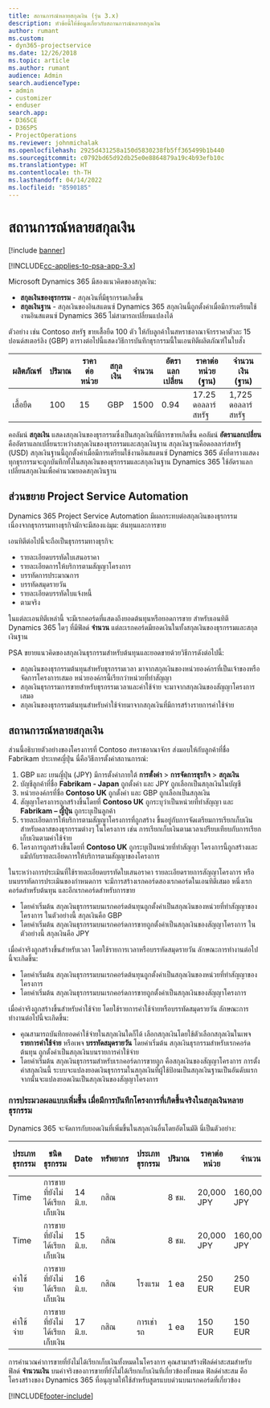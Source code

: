 ```yaml
---
title: สถานการณ์หลายสกุลเงิน (รุ่น 3.x)
description: หัวข้อนี้ให้ข้อมูลเกี่ยวกับสถานการณ์หลายสกุลเงิน
author: rumant
ms.custom:
- dyn365-projectservice
ms.date: 12/26/2018
ms.topic: article
ms.author: rumant
audience: Admin
search.audienceType:
- admin
- customizer
- enduser
search.app:
- D365CE
- D365PS
- ProjectOperations
ms.reviewer: johnmichalak
ms.openlocfilehash: 2925d431258a150d5830238fb5ff365499b1b440
ms.sourcegitcommit: c0792bd65d92db25e0e8864879a19c4b93efb10c
ms.translationtype: HT
ms.contentlocale: th-TH
ms.lasthandoff: 04/14/2022
ms.locfileid: "8590185"
---
```

# <a name="multiple-currency-scenarios"></a>สถานการณ์หลายสกุลเงิน

[!include [banner](../includes/psa-now-project-operations.md)]

[!INCLUDE[cc-applies-to-psa-app-3.x](../includes/cc-applies-to-psa-app-3x.md)]

Microsoft Dynamics 365 มีสองแนวคิดของสกุลเงิน:

- **สกุลเงินของธุรกรรม** - สกุลเงินที่มีธุรกรรมเกิดขึ้น 
- **สกุลเงินฐาน** - สกุลเงินของอินสแตนซ์ Dynamics 365 สกุลเงินนี้ถูกตั้งค่าเมื่อมีการเตรียมใช้งานอินสแตนซ์ Dynamics 365 ไม่สามารถเปลี่ยนแปลงได้

ตัวอย่าง เช่น Contoso สหรัฐ ขายเสื้อยืด 100 ตัว ให้กับลูกค้าในสหราชอาณาจักรราคาตัวละ 15 ปอนด์สเตอร์ลิง (GBP) ตารางต่อไปนี้แสดงวิธีการบันทึกธุรกรรมนี้ในเอนทิตีผลิตภัณฑ์ในใบสั่ง

| ผลิตภัณฑ์ | ปริมาณ | ราคาต่อหน่วย | สกุลเงิน | จำนวน | อัตราแลกเปลี่ยน | ราคาต่อหน่วย (ฐาน)| จำนวนเงิน (ฐาน)|
|---------|----------|----------------|----------|--------|---------------|----------------------|--------------|
| เสื้อยืด | 100      | 15             | GBP      | 1500   | 0.94          | 17.25 ดอลลาร์สหรัฐ               | 1,725 ดอลลาร์สหรัฐ       |

คอลัมน์ **สกุลเงิน** แสดงสกุลเงินของธุรกรรมซึ่งเป็นสกุลเงินที่มีการขายเกิดขึ้น คอลัมน์ **อัตราแลกเปลี่ยน** คืออัตราแลกเปลี่ยนระหว่างสกุลเงินของธุรกรรมและสกุลเงินฐาน สกุลเงินฐานคือดอลลาร์สหรัฐ (USD) สกุลเงินฐานนี้ถูกตั้งค่าเมื่อมีการเตรียมใช้งานอินสแตนซ์ Dynamics 365
ดังที่ตารางแสดง ทุกธุรกรรมจะถูกบันทึกทั้งในสกุลเงินของธุรกรรมและสกุลเงินฐาน Dynamics 365 ใช้อัตราแลกเปลี่ยนสกุลเงินเพื่อคำนวณยอดสกุลเงินฐาน

## <a name="project-service-automation-extensions"></a>ส่วนขยาย Project Service Automation

Dynamics 365 Project Service Automation มีผลกระทบต่อสกุลเงินของธุรกรรม เนื่องจากธุรกรรมทางธุรกิจมักจะมีสองแง่มุม: ต้นทุนและการขาย

เอนทิตีต่อไปนี้จะถือเป็นธุรกรรมทางธุรกิจ:

- รายละเอียดบรรทัดใบเสนอราคา
- รายละเอียดการให้บริการตามสัญญาโครงการ
- บรรทัดการประมาณการ
- บรรทัดสมุดรายวัน
- รายละเอียดบรรทัดใบแจ้งหนี้
- ตามจริง

ในแต่ละเอนทิตีเหล่านี้ จะมีเรกคอร์ดที่แสดงถึงยอดต้นทุนหรือยอดการขาย สำหรับเอนทิตี Dynamics 365 ใดๆ ที่มีฟิลด์ **จำนวน** แต่ละเรกคอร์ดมียอดเงินในทั้งสกุลเงินของธุรกรรมและสกุลเงินฐาน 

PSA ขยายแนวคิดของสกุลเงินธุรกรรมสำหรับต้นทุนและยอดขายด้วยวิธีการดังต่อไปนี้:

- สกุลเงินของธุรกรรมต้นทุนสำหรับธุรกรรมเวลา มาจากสกุลเงินของหน่วยองค์กรที่เป็นเจ้าของหรือจัดการโครงการเสมอ หน่วยองค์กรนี้เรียกว่าหน่วยที่ทำสัญญา
- สกุลเงินธุรกรรมการขายสำหรับธุรกรรมเวลาและค่าใช้จ่าย จะมาจากสกุลเงินของสัญญาโครงการเสมอ
- สกุลเงินของธุรกรรมต้นทุนสำหรับค่าใช้จ่ายมาจากสกุลเงินที่มีการสร้างรายการค่าใช้จ่าย

## <a name="multiple-currency-scenario"></a>สถานการณ์หลายสกุลเงิน

ส่วนนี้อธิบายตัวอย่างของโครงการที่ Contoso สหราชอาณาจักร ส่งมอบให้กับลูกค้าที่ชื่อ Fabrikam ประเทศญี่ปุ่น นี่คือวิธีการตั้งค่าสถานการณ์:

1. GBP และ เยนญี่ปุ่น (JPY) มีการตั้งค่าภายใต้ **การตั้งค่า** \> **การจัดการธุรกิจ** \> **สกุลเงิน** 
2. บัญชีลูกค้าที่ชื่อ **Fabrikam - Japan** ถูกตั้งค่า และ JPY ถูกเลือกเป็นสกุลเงินในบัญชี
3. หน่วยองค์กรที่ชื่อ **Contoso UK** ถูกตั้งค่า และ GBP ถูกเลือกเป็นสกุลเงิน
4. สัญญาโครงการถูกสร้างขึ้นโดยที่ **Contoso UK** ถูกระบุว่าเป็นหน่วยที่ทำสัญญา และ **Fabrikam – ญี่ปุ่น** ถูกระบุเป็นลูกค้า
5. รายละเอียดการให้บริการตามสัญญาโครงการที่ถูกสร้าง ขึ้นอยู่กับการจัดเตรียมการเรียกเก็บเงิน สำหรับคลาสของธุรกรรมต่างๆ ในโครงการ เช่น การเรียกเก็บเงินตามเวลาเปรียบเทียบกับการเรียกเก็บเงินตามค่าใช้จ่าย
6. โครงการถูกสร้างขึ้นโดยที่ **Contoso UK** ถูกระบุเป็นหน่วยที่ทำสัญญา โครงการนี้ถูกสร้างและแม็ปกับรายละเอียดการให้บริการตามสัญญาของโครงการ


ในระหว่างการประเมินที่ใช้รายละเอียดบรรทัดใบเสนอราคา รายละเอียดรายการสัญญาโครงการ หรือบนบรรทัดการประเมินของกำหนดการ จะมีการสร้างเรกคอร์ดสองเรกคอร์ดในเอนทิตีเสมอ หนึ่งเรกคอร์ดสำหรับต้นทุน และอีกเรกคอร์ดสำหรับการขาย

- โดยค่าเริ่มต้น สกุลเงินธุรกรรมบนเรกคอร์ดต้นทุนถูกตั้งค่าเป็นสกุลเงินของหน่วยที่ทำสัญญาของโครงการ ในตัวอย่างนี้ สกุลเงินคือ GBP
- โดยค่าเริ่มต้น สกุลเงินธุรกรรมบนเรกคอร์ดการขายถูกตั้งค่าเป็นสกุลเงินของสัญญาโครงการ ในตัวอย่างนี้ สกุลเงินคือ JPY

เมื่อค่าจริงถูกสร้างขึ้นสำหรับเวลา โดยใช้รายการเวลาหรือบรรทัดสมุดรายวัน ลักษณะการทำงานต่อไปนี้จะเกิดขึ้น:

- โดยค่าเริ่มต้น สกุลเงินธุรกรรมบนเรกคอร์ดต้นทุนถูกตั้งค่าเป็นสกุลเงินของหน่วยที่ทำสัญญาของโครงการ
- โดยค่าเริ่มต้น สกุลเงินธุรกรรมบนเรกคอร์ดการขายถูกตั้งค่าเป็นสกุลเงินของสัญญาโครงการ

เมื่อค่าจริงถูกสร้างขึ้นสำหรับค่าใช้จ่าย โดยใช้รายการค่าใช้จ่ายหรือบรรทัดสมุดรายวัน ลักษณะการทำงานต่อไปนี้จะเกิดขึ้น:

- คุณสามารถบันทึกยอดค่าใช้จ่ายในสกุลเงินใดก็ได้ เลือกสกุลเงินโดยใช้ตัวเลือกสกุลเงินในเพจ **รายการค่าใช้จ่าย** หรือเพจ **บรรทัดสมุดรายวัน** โดยค่าเริ่มต้น สกุลเงินธุรกรรมสำหรับเรกคอร์ดต้นทุน ถูกตั้งค่าเป็นสกุลเงินบนรายการค่าใช้จ่าย 
- โดยค่าเริ่มต้น สกุลเงินธุรกรรมสำหรับเรกคอร์ดการขายถูก คือสกุลเงินของสัญญาโครงการ การตั้งค่าสกุลเงินนี้ ระบบจะแปลงยอดเงินธุรกรรมในสกุลเงินที่ผู้ใช้ป้อนเป็นสกุลเงินฐานเป็นอันดับแรก จากนั้นจะแปลงยอดเงินเป็นสกุลเงินของสัญญาโครงการ 

### <a name="computing-roll-ups-when-project-actuals-are-recorded-in-multiple-transaction-currencies"></a>การประมวลผลแบบเพิ่มขึ้น เมื่อมีการบันทึกโครงการที่เกิดขึ้นจริงในสกุลเงินหลายธุรกรรม

Dynamics 365 จะจัดการกับยอดเงินที่เพิ่มขึ้นในสกุลเงินอื่นโดยอัตโนมัติ นี่เป็นตัวอย่าง:

| ประเภทธุรกรรม | ชนิดธุรกรรม| Date   | ทรัพยากร | ประเภทธุรกรรม | ปริมาณ | ราคาต่อหน่วย | จำนวน      | อัตราแลกเปลี่ยน | จำนวนยอดเงินในฐาน |
|-------------------|------------------|--------|----------|----------------------|----------|--------------|-------------|---------------|----------------|
| Time              | การขายที่ยังไม่ได้เรียกเก็บเงิน   | 14 มิ.ย. | กสิณ  |                      | 8 ชม.    | 20,000 JPY    | 160,000 JPY | 123           | 1,300.81 USD    |
| Time              | การขายที่ยังไม่ได้เรียกเก็บเงิน   | 15 มิ.ย. | กสิณ  |                      | 8 ชม.    | 20,000 JPY    | 160,000 JPY | 123           | 1,300.81 USD    |
| ค่าใช้จ่าย           | การขายที่ยังไม่ได้เรียกเก็บเงิน   | 16 มิ.ย. | กสิณ  | โรงแรม                | 1 ea     | 250 EUR      | 250 EUR     | 0.94          | 265.95 USD     |
| ค่าใช้จ่าย           | การขายที่ยังไม่ได้เรียกเก็บเงิน   | 17 มิ.ย. | กสิณ  | การเช่ารถ           | 1 ea     | 150 EUR      | 150 EUR     | 0.94          | 159.57 USD     |

การคำนวณค่าการขายที่ยังไม่ได้เรียกเก็บเงินทั้งหมดในโครงการ คุณสามาสร้างฟิลด์ค่าสะสมสำหรับฟิลด์ **จำนวนเงิน** บนค่าจริงของการขายที่ยังไม่ได้เรียกเก็บเงินทีเกี่ยวข้องทั้งหมด ฟิลด์ค่าสะสม คือโครงสร้างของ Dynamics 365 ที่อนุญาตให้ใช้สำหรับสูตรแบบด่วนบนเรกคอร์ดที่เกี่ยวข้อง


[!INCLUDE[footer-include](../includes/footer-banner.md)]
